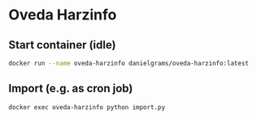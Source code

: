 # Oveda Harzinfo

## Start container (idle)

```sh
docker run --name oveda-harzinfo danielgrams/oveda-harzinfo:latest
```

## Import (e.g. as cron job)

```sh
docker exec oveda-harzinfo python import.py
```
